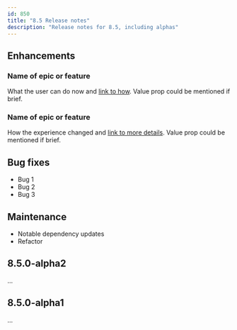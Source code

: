 ```yaml
---
id: 850
title: "8.5 Release notes"
description: "Release notes for 8.5, including alphas"
---
```


## Enhancements

### Name of epic or feature

What the user can do now and [link to how](#). Value prop could be mentioned if brief.

### Name of epic or feature

How the experience changed and [link to more details](#). Value prop could be mentioned if brief.

## Bug fixes

- Bug 1
- Bug 2
- Bug 3

## Maintenance

- Notable dependency updates
- Refactor

## 8.5.0-alpha2

...

## 8.5.0-alpha1

...
